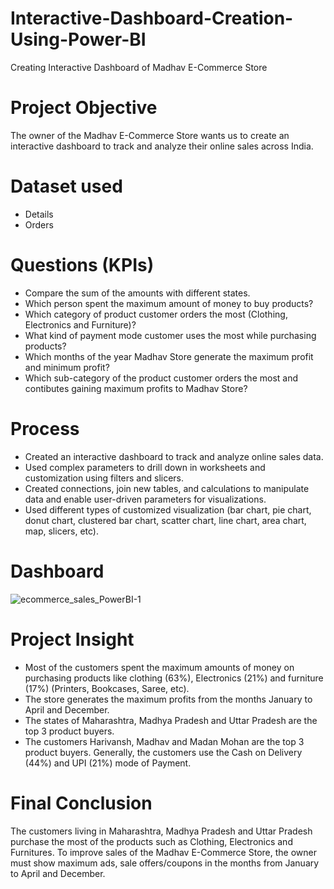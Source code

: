 
# Interactive-Dashboard-Creation-Using-Power-BI
Creating Interactive Dashboard of Madhav E-Commerce Store

# Project Objective
The owner of the Madhav E-Commerce Store wants us to create an interactive dashboard to track and analyze their online sales across India.

# Dataset used
- Details
- Orders
# Questions (KPIs)
-  Compare the sum of the amounts with different states.
-  Which person spent the maximum amount of money to buy products?
- Which category of product customer orders the most (Clothing, Electronics and Furniture)?
- What kind of payment mode customer uses the most while purchasing products?
- Which months of the year Madhav Store generate the maximum profit and minimum profit?
- Which sub-category of the product customer orders the most and contibutes gaining maximum profits to Madhav Store?
# Process
- Created an interactive dashboard to track and analyze online sales data.
- Used complex parameters to drill down in worksheets and customization using filters and slicers.
- Created connections, join new tables, and calculations to manipulate data and enable user-driven parameters for visualizations.
- Used different types of customized visualization (bar chart, pie chart, donut chart, clustered bar chart, scatter chart, line chart, area chart, map, slicers, etc).
# Dashboard
![ecommerce_sales_PowerBI-1](https://github.com/user-attachments/assets/96ad11b9-5ae5-4a59-a670-2d565bfbb55a)


# Project Insight
- Most of the customers spent the maximum amounts of money on purchasing products like clothing (63%), Electronics (21%) and furniture (17%) (Printers, Bookcases, Saree, etc).
- The store generates the maximum profits from the months January to April and December.
- The states of Maharashtra, Madhya Pradesh and Uttar Pradesh are the top 3 product buyers.
- The customers Harivansh, Madhav and Madan Mohan are the top 3 product buyers.
Generally, the customers use the Cash on Delivery (44%) and UPI (21%) mode of Payment.
# Final Conclusion
The customers living in Maharashtra, Madhya Pradesh and Uttar Pradesh purchase the most of the products such as Clothing, Electronics and Furnitures. To improve sales of the Madhav E-Commerce Store, the owner must show maximum ads, sale offers/coupons in the months from January to April and December.


